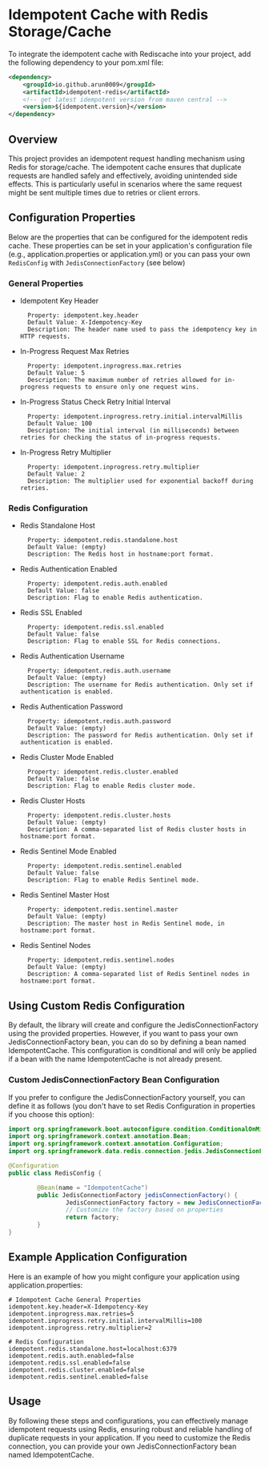 # Idempotent Cache with Redis Storage/Cache

To integrate the idempotent cache with Rediscache into your project, add the following dependency to your pom.xml file:

```xml
<dependency>
	<groupId>io.github.arun0009</groupId>
	<artifactId>idempotent-redis</artifactId>
	<!-- get latest idempotent version from maven central -->
	<version>${idempotent.version}</version>
</dependency>
```

## Overview

This project provides an idempotent request handling mechanism using Redis for storage/cache. The idempotent cache
ensures that duplicate requests are handled safely and effectively, avoiding unintended side effects. This is
particularly useful in scenarios where the same request might be sent multiple times due to retries or client errors.

## Configuration Properties
Below are the properties that can be configured for the idempotent redis cache. These properties can be set in your
application's configuration file (e.g., application.properties or application.yml) or you can pass your own `RedisConfig`
with `JedisConnectionFactory` (see below)

### General Properties

* Idempotent Key Header

		Property: idempotent.key.header
		Default Value: X-Idempotency-Key
		Description: The header name used to pass the idempotency key in HTTP requests.

* In-Progress Request Max Retries

		Property: idempotent.inprogress.max.retries
		Default Value: 5
		Description: The maximum number of retries allowed for in-progress requests to ensure only one request wins.

* In-Progress Status Check Retry Initial Interval

		Property: idempotent.inprogress.retry.initial.intervalMillis
		Default Value: 100
		Description: The initial interval (in milliseconds) between retries for checking the status of in-progress requests.

* In-Progress Retry Multiplier

		Property: idempotent.inprogress.retry.multiplier
		Default Value: 2
		Description: The multiplier used for exponential backoff during retries.

### Redis Configuration

* Redis Standalone Host

		Property: idempotent.redis.standalone.host
		Default Value: (empty)
		Description: The Redis host in hostname:port format.

* Redis Authentication Enabled

		Property: idempotent.redis.auth.enabled
		Default Value: false
		Description: Flag to enable Redis authentication.

* Redis SSL Enabled

		Property: idempotent.redis.ssl.enabled
		Default Value: false
		Description: Flag to enable SSL for Redis connections.

* Redis Authentication Username

		Property: idempotent.redis.auth.username
		Default Value: (empty)
		Description: The username for Redis authentication. Only set if authentication is enabled.

* Redis Authentication Password

		Property: idempotent.redis.auth.password
		Default Value: (empty)
		Description: The password for Redis authentication. Only set if authentication is enabled.

* Redis Cluster Mode Enabled

		Property: idempotent.redis.cluster.enabled
		Default Value: false
		Description: Flag to enable Redis cluster mode.

* Redis Cluster Hosts

		Property: idempotent.redis.cluster.hosts
		Default Value: (empty)
		Description: A comma-separated list of Redis cluster hosts in hostname:port format.

* Redis Sentinel Mode Enabled

		Property: idempotent.redis.sentinel.enabled
		Default Value: false
		Description: Flag to enable Redis Sentinel mode.

* Redis Sentinel Master Host

		Property: idempotent.redis.sentinel.master
		Default Value: (empty)
		Description: The master host in Redis Sentinel mode, in hostname:port format.

* Redis Sentinel Nodes

		Property: idempotent.redis.sentinel.nodes
		Default Value: (empty)
		Description: A comma-separated list of Redis Sentinel nodes in hostname:port format.

## Using Custom Redis Configuration

By default, the library will create and configure the JedisConnectionFactory using the provided properties. However, if you want to pass your own JedisConnectionFactory bean, you can do so by defining a bean named IdempotentCache. This configuration is conditional and will only be applied if a bean with the name IdempotentCache is not already present.

### Custom JedisConnectionFactory Bean Configuration

If you prefer to configure the JedisConnectionFactory yourself, you can define it as follows (you don't have to set Redis
Configuration in properties if you choose this option):

```java
import org.springframework.boot.autoconfigure.condition.ConditionalOnMissingBean;
import org.springframework.context.annotation.Bean;
import org.springframework.context.annotation.Configuration;
import org.springframework.data.redis.connection.jedis.JedisConnectionFactory;

@Configuration
public class RedisConfig {

		@Bean(name = "IdempotentCache")
		public JedisConnectionFactory jedisConnectionFactory() {
				JedisConnectionFactory factory = new JedisConnectionFactory();
				// Customize the factory based on properties
				return factory;
		}
}
```

## Example Application Configuration

Here is an example of how you might configure your application using application.properties:

```properties
# Idempotent Cache General Properties
idempotent.key.header=X-Idempotency-Key
idempotent.inprogress.max.retries=5
idempotent.inprogress.retry.initial.intervalMillis=100
idempotent.inprogress.retry.multiplier=2

# Redis Configuration
idempotent.redis.standalone.host=localhost:6379
idempotent.redis.auth.enabled=false
idempotent.redis.ssl.enabled=false
idempotent.redis.cluster.enabled=false
idempotent.redis.sentinel.enabled=false
```

## Usage

By following these steps and configurations, you can effectively manage idempotent requests using Redis,
ensuring robust and reliable handling of duplicate requests in your application. If you need to customize the Redis
connection, you can provide your own JedisConnectionFactory bean named IdempotentCache.
